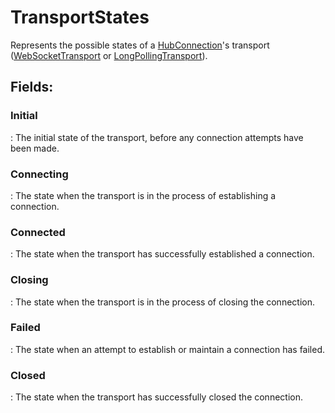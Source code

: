 # TransportStates

Represents the possible states of a [HubConnection](../SignalR/HubConnection.md)'s transport ([WebSocketTransport](../Transports/WebSocketTransport.md) or [LongPollingTransport](../Transports/LongPollingTransport.md)). 

## **Fields**:
### **Initial**
: The initial state of the transport, before any connection attempts have been made. 
### **Connecting**
: The state when the transport is in the process of establishing a connection. 
### **Connected**
: The state when the transport has successfully established a connection. 
### **Closing**
: The state when the transport is in the process of closing the connection. 
### **Failed**
: The state when an attempt to establish or maintain a connection has failed. 
### **Closed**
: The state when the transport has successfully closed the connection. 